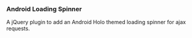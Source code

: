 ### Android Loading Spinner

A jQuery plugin to add an Android Holo themed loading spinner for ajax requests.

